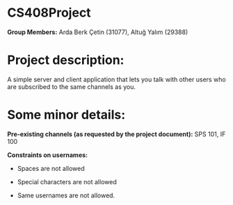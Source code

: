 # CS408Project

**Group Members:** Arda Berk Çetin (31077), Altuğ Yalım (29388)

# Project description:

A simple server and client application that lets you talk with other users who are subscribed to the same channels as you.

# Some minor details:

**Pre-existing channels (as requested by the project document):** SPS 101, IF 100

**Constraints on usernames:**

* Spaces are not allowed

* Special characters are not allowed
   
* Same usernames are not allowed.
